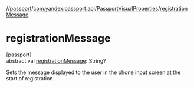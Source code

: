 //[passport](../../../index.md)/[com.yandex.passport.api](../index.md)/[PassportVisualProperties](index.md)/[registrationMessage](registration-message.md)

# registrationMessage

[passport]\
abstract val [registrationMessage](registration-message.md): String?

Sets the message displayed to the user in the phone input screen at the start of registration.
